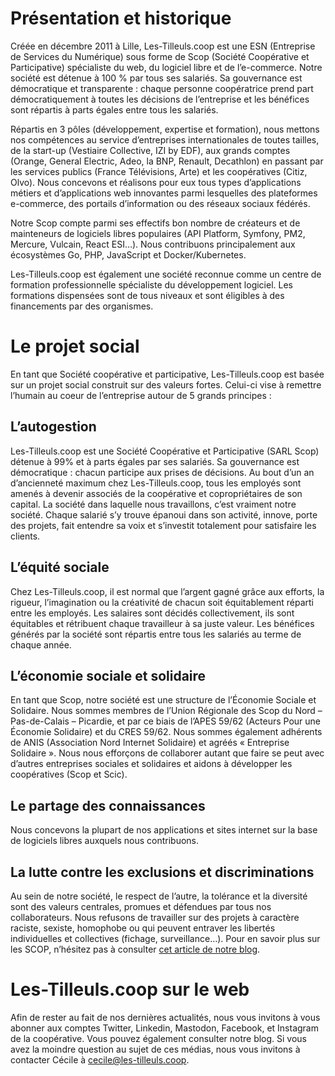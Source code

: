# Présentation et historique

Créée en décembre 2011 à Lille, Les-Tilleuls.coop est une ESN (Entreprise de Services du Numérique) sous forme de Scop (Société Coopérative et Participative) spécialiste du web, du logiciel libre et de l’e-commerce. Notre société est détenue à 100 % par tous ses salariés. Sa gouvernance est démocratique et transparente : chaque personne coopératrice prend part démocratiquement à toutes les décisions de l’entreprise et les bénéfices sont répartis à parts égales entre tous les salariés. 

Répartis en 3 pôles (développement, expertise et formation), nous mettons nos compétences au service d’entreprises internationales de toutes tailles, de la start-up (Vestiaire Collective, IZI by EDF), aux grands comptes (Orange, General Electric, Adeo, la BNP, Renault, Decathlon) en passant par les services publics (France Télévisions, Arte) et les coopératives (Citiz, Olvo). Nous concevons et réalisons pour eux tous types d’applications métiers et d’applications web innovantes parmi lesquelles des plateformes e-commerce, des portails d’information ou des réseaux sociaux fédérés.

Notre Scop compte parmi ses effectifs bon nombre de créateurs et de mainteneurs de logiciels libres populaires (API Platform, Symfony, PM2, Mercure, Vulcain, React ESI…). Nous contribuons principalement aux écosystèmes Go, PHP, JavaScript et Docker/Kubernetes.

Les-Tilleuls.coop est également une société reconnue comme un centre de formation professionnelle spécialiste du développement logiciel. Les formations dispensées sont de tous niveaux et sont éligibles à des financements par des organismes.

# Le projet social

En tant que Société coopérative et participative, Les-Tilleuls.coop est basée sur un projet social construit sur des valeurs fortes. Celui-ci vise à remettre l’humain au coeur de l’entreprise autour de 5 grands principes :

## L’autogestion

Les-Tilleuls.coop est une Société Coopérative et Participative (SARL Scop) détenue à 99% et à parts égales par ses salariés. Sa gouvernance est démocratique : chacun participe aux prises de décisions. Au bout d’un an d’ancienneté maximum chez Les-Tilleuls.coop, tous les employés sont amenés à devenir associés de la coopérative et copropriétaires de son capital. La société dans laquelle nous travaillons, c’est vraiment notre société. Chaque salarié s’y trouve épanoui dans son activité, innove, porte des projets, fait entendre sa voix et s’investit totalement pour satisfaire les clients.

## L’équité sociale

Chez Les-Tilleuls.coop, il est normal que l’argent gagné grâce aux efforts, la rigueur, l’imagination ou la créativité de chacun soit équitablement réparti entre les employés. Les salaires sont décidés collectivement, ils sont équitables et rétribuent chaque travailleur à sa juste valeur. Les bénéfices générés par la société sont répartis entre tous les salariés au terme de chaque année.

## L’économie sociale et solidaire

En tant que Scop, notre société est une structure de l’Économie Sociale et Solidaire. Nous sommes membres de l’Union Régionale des Scop du Nord – Pas-de-Calais – Picardie, et par ce biais de l’APES 59/62 (Acteurs Pour une Économie Solidaire) et du CRES 59/62. Nous sommes également adhérents de ANIS (Association Nord Internet Solidaire) et agréés « Entreprise Solidaire ».
Nous nous efforçons de collaborer autant que faire se peut avec d’autres entreprises sociales et solidaires et aidons à développer les coopératives (Scop et Scic).

## Le partage des connaissances

Nous concevons la plupart de nos applications et sites internet sur la base de logiciels libres auxquels nous contribuons.

## La lutte contre les exclusions et discriminations

Au sein de notre société, le respect de l’autre, la tolérance et la diversité sont des valeurs centrales, promues et défendues par tous nos collaborateurs. Nous refusons de travailler sur des projets à caractère raciste, sexiste, homophobe ou qui peuvent entraver les libertés individuelles et collectives (fichage, surveillance…).
Pour en savoir plus sur les SCOP, n’hésitez pas à consulter [cet article de notre blog](https://les-tilleuls.coop/fr/blog/qu-est-ce-qu-une-scop).

# Les-Tilleuls.coop sur le web

Afin de rester au fait de nos dernières actualités, nous vous invitons à vous abonner aux comptes Twitter, Linkedin, Mastodon, Facebook, et Instagram de la coopérative. Vous pouvez également consulter notre blog.
Si vous avez la moindre question au sujet de ces médias, nous vous invitons à contacter Cécile à cecile@les-tilleuls.coop.

